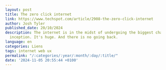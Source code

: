 ```yaml
---
layout: post
title: The zero click internet
link: https://www.techspot.com/article/2908-the-zero-click-internet
author: Josh Tyler
published_date: 20/10/2024
description: The internet is in the midst of undergoing the biggest change since its
  inception. It's huge. And there is no going back.
language: en
categories: Liens
tags: internet web ux
permalink: "/:categories/:year/:month/:day/:title/"
date: '2024-11-05 20:55:44 +0100'
---
```

